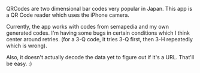 QRCodes are two dimensional bar codes very popular in Japan.  This app is a QR Code reader which uses the iPhone camera.

Currently, the app works with codes from semapedia and my own generated codes.  I'm having some bugs in certain conditions which I think center around retries. (for a 3-Q code, it tries 3-Q first, then 3-H repeatedly which is wrong).

Also, it doesn't actually decode the data yet to figure out if it's a URL.  That'll be easy. :)